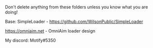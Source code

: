 Don't delete anything from these folders unless you know what you are doing!

Base: SimpleLoader - https://github.com/WilsonPublic/SimpleLoader

https://omniaim.net - OmniAim loader design

My discord: Motify#5350
